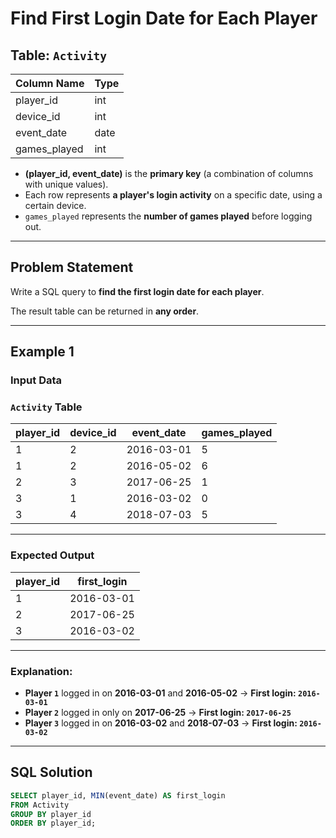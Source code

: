 # Find First Login Date for Each Player

## **Table: `Activity`**

| Column Name  | Type    |
|--------------|---------|
| player_id    | int     |
| device_id    | int     |
| event_date   | date    |
| games_played | int     |

- **(player_id, event_date)** is the **primary key** (a combination of columns with unique values).
- Each row represents **a player's login activity** on a specific date, using a certain device.
- `games_played` represents the **number of games played** before logging out.

---

## **Problem Statement**

Write a SQL query to **find the first login date for each player**.

The result table can be returned in **any order**.

---

## **Example 1**

### **Input Data**

### **`Activity` Table**
| player_id | device_id | event_date | games_played |
|-----------|-----------|------------|--------------|
| 1         | 2         | 2016-03-01 | 5            |
| 1         | 2         | 2016-05-02 | 6            |
| 2         | 3         | 2017-06-25 | 1            |
| 3         | 1         | 2016-03-02 | 0            |
| 3         | 4         | 2018-07-03 | 5            |

---

### **Expected Output**
| player_id | first_login |
|-----------|------------|
| 1         | 2016-03-01 |
| 2         | 2017-06-25 |
| 3         | 2016-03-02 |

---

### **Explanation:**
- **Player `1`** logged in on **2016-03-01** and **2016-05-02** → **First login: `2016-03-01`**
- **Player `2`** logged in only on **2017-06-25** → **First login: `2017-06-25`**
- **Player `3`** logged in on **2016-03-02** and **2018-07-03** → **First login: `2016-03-02`**

---

## **SQL Solution**
```sql
SELECT player_id, MIN(event_date) AS first_login  
FROM Activity  
GROUP BY player_id  
ORDER BY player_id;
